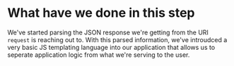 # What have we done in this step

We've started parsing the JSON response we're getting from the URI `request` is reaching out to. With this parsed information, we've introudced a very basic JS templating language into our application that allows us to seperate application logic from what we're serving to the user.
